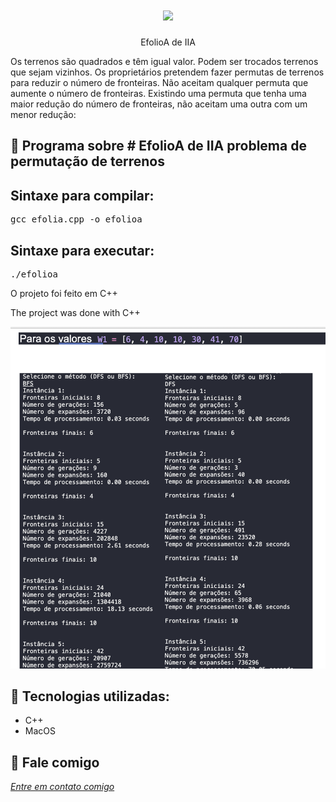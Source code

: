 <h1 align="center">
    <img width="600" src="cpluplus-2.png" />
</h1>


<p align="center">
EfolioA de IIA
    
Os terrenos são quadrados e têm igual valor. Podem ser trocados terrenos que sejam vizinhos. Os proprietários pretendem fazer permutas de terrenos para reduzir o número de fronteiras. Não aceitam qualquer permuta que aumente o número de fronteiras. Existindo uma permuta que tenha uma maior redução do número de fronteiras, não aceitam uma outra com um menor redução:
</p>

📌 Programa sobre # EfolioA de IIA
problema de permutação de terrenos
------------------

## Sintaxe para compilar:

<pre>gcc efolia.cpp -o efolioa </pre>

## Sintaxe para executar:
<pre>./efolioa </pre>


O projeto foi feito em C++


The project was done with C++


<img src="tela.png" alt="page-home">


🔧 Tecnologias utilizadas:
------------------

- C++
- MacOS

💬 Fale comigo
------------------
[*Entre em contato comigo*](https://www.linkedin.com/in/ivo-baptista-3712144/)

